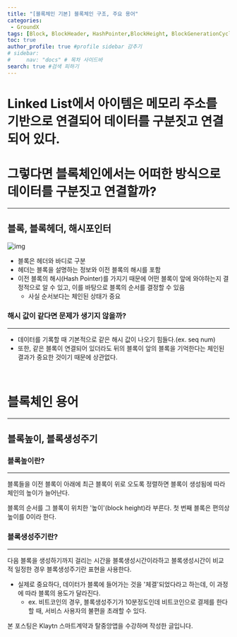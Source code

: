 ```yaml
---
title: "[블록체인 기본] 블록체인 구조, 주요 용어"
categories:
 - GroundX
tags: [Block, BlockHeader, HashPointer,BlockHeight, BlockGenerationCycle] 
toc: true
author_profile: true #profile sidebar 감추기
# sidebar:
#     nav: "docs" # 목차 사이드바
search: true #검색 피하기
---
```




# Linked List에서 아이템은 메모리 주소를 기반으로 연결되어 데이터를 구분짓고 연결되어 있다. 

#  그렇다면 블록체인에서는 어떠한 방식으로 데이터를 구분짓고 연결할까?

--------------------------



## **블록, 블록헤더, 해시포인터**

![img](../../images/2022-08-03-gxblockchain2/img-20220803095734998.png)

- 블록은 헤더와 바디로 구분
- 헤더는 블록을 설명하는 정보와 이전 블록의 해시를 포함
- 이전 블록의 해시(Hash Pointer)를 가지기 때문에 어떤 블록이 앞에 와야하는지 결정적으로 알 수 있고, 이를 바탕으로 블록의 순서를 결정할 수 있음
  - 사실 순서보다는 체인된 상태가 중요



### **해시 값이 같다면 문제가 생기지 않을까?**

--------------------------

- 데이터를 기록할 때 기본적으로 같은 해시 값이 나오기 힘들다.(ex. seq num)
- 또한, 같은 블록이 연결되어 있더라도 뒤의 블록이 앞의 블록을 기억한다는 체인된 결과가 중요한 것이기 때문에 상관없다.



<br>

# **블록체인 용어**

--------------------------



## **블록높이, 블록생성주기**



### **블록높이란?**

--------------------------

블록들을 이전 블록이 아래에 최근 블록이 위로 오도록 정렬하면 블록이 생성됨에 따라 체인의 높이가 늘어난다.

블록의 순서를 그 블록이 위치한 '높이'(block height)라 부른다. 첫 번째 블록은 편의상 높이를 0이라 한다.



### **블록생성주기란?**

--------------------------

다음 블록을 생성하기까지 걸리는 시간을 블록생성시간이라하고 블록생성시간이 비교적 일정한 경우 블록생성주기란 표현을 사용한다.

- 실제로 중요하다, 데이터가 블록에 들어가는 것을 '체결'되었다라고 하는데, 이 과정에 따라 블록의 용도가 달라진다.
  - ex. 비트코인의 경우, 블록생성주기가 10분정도인데 비트코인으로 결제를 한다할 때, 서비스 사용자의 불편을 초래할 수 있다.


<div class="notice">
  <p>본 포스팅은 Klaytn 스마트계약과 탈중앙앱을 수강하며 작성한 글입니다.</p>
</div>